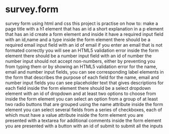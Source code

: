# survey.form
survey form using html and css
this project is practise on how to:
make a page title with a h1 element that has an id
a short explanation in a p element that has an id
create a form element and inside it have a required input field with an id,name and a type
inside the form element there should be a required email input field with an id of email
if you enter an email that is not formated correctly you will see an HTML5 validation error
inside the form element there should be a number input field with an id of number
the number input should not accept non-numbers, either by preventing you from typing them or by showing an HTML5 validation error
for the name, email and number input fields, you can see corresponding label elements in the form that describes the purpose of each field
for the name, email and number input fields you can see placeholder text that gives descriptions for each field
inside the form element there should be a select dropdown element with an id of dropdown and at least two options to choose from
inside the form element you can select an option from a group of at least two radio buttons that are grouped using the name attribute
inside the form element you can select several fields from a series of checkboxes, each of which must have a value attribute
inside the form element you are presented with a textarea for additional comments
inside the form element you are presented with a button with an id of submit to submit all the inputs
